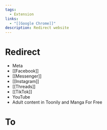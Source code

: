 ```yaml
---
tags:
  - Extension
links:
  - "[[Google Chrome]]"
description: Redirect website
---
```

# Redirect

- Meta
- [[Facebook]]
- [[Messenger]]
- [[Instagram]]
- [[Threads]]
- [[TikTok]]
- YouTube
- Adult content in Toonily and Manga For Free

# To